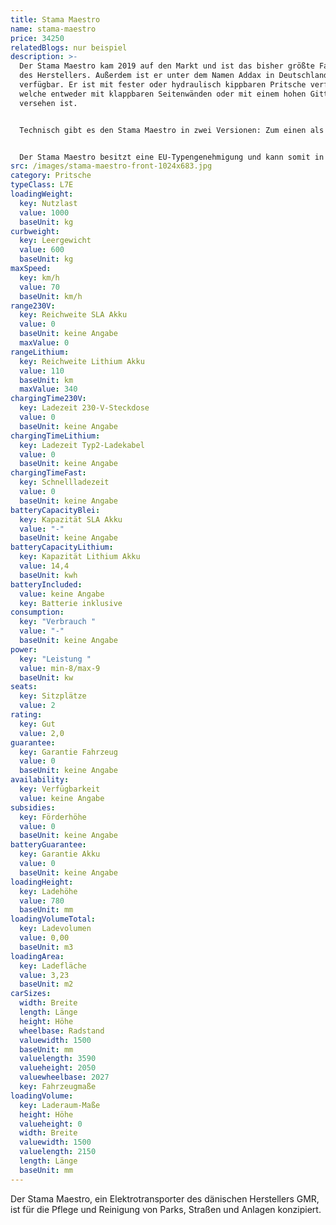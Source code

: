 ```yaml
---
title: Stama Maestro
name: stama-maestro
price: 34250
relatedBlogs: nur beispiel
description: >-
  Der Stama Maestro kam 2019 auf den Markt und ist das bisher größte Fahrzeug
  des Herstellers. Außerdem ist er unter dem Namen Addax in Deutschland
  verfügbar. Er ist mit fester oder hydraulisch kippbaren Pritsche verfügbar,
  welche entweder mit klappbaren Seitenwänden oder mit einem hohen Gitteraufbau
  versehen ist.


  Technisch gibt es den Stama Maestro in zwei Versionen: Zum einen als MT10 mit 48 Volt-Motor und als MT15 mit  72 Volt-Motor angetrieben. Beide Versionen sind mit Lithium-Ionen-Akkus zur Energiespeicherung ausgestattet, die eine Kapazität von 10,2 kWh bzw. 14,4 kWh besitzen.


  Der Stama Maestro besitzt eine EU-Typengenehmigung und kann somit in allen EU-Staaten auf öffentlichen Straßen bewegt werden.
src: /images/stama-maestro-front-1024x683.jpg
category: Pritsche
typeClass: L7E
loadingWeight:
  key: Nutzlast
  value: 1000
  baseUnit: kg
curbweight:
  key: Leergewicht
  value: 600
  baseUnit: kg
maxSpeed:
  key: km/h
  value: 70
  baseUnit: km/h
range230V:
  key: Reichweite SLA Akku
  value: 0
  baseUnit: keine Angabe
  maxValue: 0
rangeLithium:
  key: Reichweite Lithium Akku
  value: 110
  baseUnit: km
  maxValue: 340
chargingTime230V:
  key: Ladezeit 230-V-Steckdose
  value: 0
  baseUnit: keine Angabe
chargingTimeLithium:
  key: Ladezeit Typ2-Ladekabel
  value: 0
  baseUnit: keine Angabe
chargingTimeFast:
  key: Schnellladezeit
  value: 0
  baseUnit: keine Angabe
batteryCapacityBlei:
  key: Kapazität SLA Akku
  value: "-"
  baseUnit: keine Angabe
batteryCapacityLithium:
  key: Kapazität Lithium Akku
  value: 14,4
  baseUnit: kwh
batteryIncluded:
  value: keine Angabe
  key: Batterie inklusive
consumption:
  key: "Verbrauch "
  value: "-"
  baseUnit: keine Angabe
power:
  key: "Leistung "
  value: min-8/max-9
  baseUnit: kw
seats:
  key: Sitzplätze
  value: 2
rating:
  key: Gut
  value: 2,0
guarantee:
  key: Garantie Fahrzeug
  value: 0
  baseUnit: keine Angabe
availability:
  key: Verfügbarkeit
  value: keine Angabe
subsidies:
  key: Förderhöhe
  value: 0
  baseUnit: keine Angabe
batteryGuarantee:
  key: Garantie Akku
  value: 0
  baseUnit: keine Angabe
loadingHeight:
  key: Ladehöhe
  value: 780
  baseUnit: mm
loadingVolumeTotal:
  key: Ladevolumen
  value: 0,00
  baseUnit: m3
loadingArea:
  key: Ladefläche
  value: 3,23
  baseUnit: m2
carSizes:
  width: Breite
  length: Länge
  height: Höhe
  wheelbase: Radstand
  valuewidth: 1500
  baseUnit: mm
  valuelength: 3590
  valueheight: 2050
  valuewheelbase: 2027
  key: Fahrzeugmaße
loadingVolume:
  key: Laderaum-Maße
  height: Höhe
  valueheight: 0
  width: Breite
  valuewidth: 1500
  valuelength: 2150
  length: Länge
  baseUnit: mm
---
```

Der Stama Maestro, ein Elektrotransporter des dänischen Herstellers GMR, ist für die Pflege und Reinigung von Parks, Straßen und Anlagen konzipiert.